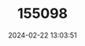 ---
title: "155098"
category: "Chromis flavicauda"
draft: false
date: 2024-02-22 13:03:51
languages:
  English: ["Malayan Chromis", "Yellowfin Chromis", "Cobalt Chromis"]
  Portuguese: ["Donzela"]
---
